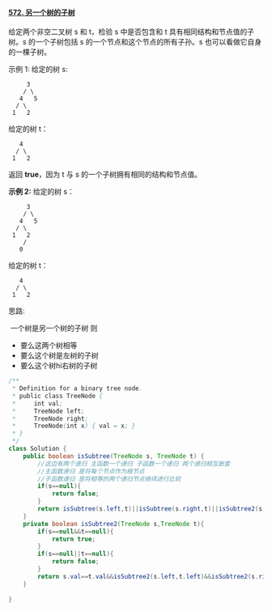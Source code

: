 #### [572. 另一个树的子树](https://leetcode-cn.com/problems/subtree-of-another-tree/)

给定两个非空二叉树 s 和 t，检验 s 中是否包含和 t 具有相同结构和节点值的子树。s 的一个子树包括 s 的一个节点和这个节点的所有子孙。s 也可以看做它自身的一棵子树。

示例 1:
给定的树 s:

```
     3
    / \
   4   5
  / \
 1   2
```

给定的树 t：

```
   4 
  / \
 1   2
```

返回 **true**，因为 t 与 s 的一个子树拥有相同的结构和节点值。

**示例 2:**
给定的树 s：

```
     3
    / \
   4   5
  / \
 1   2
    /
   0
```

给定的树 t：

```
   4
  / \
 1   2
```

思路: 

​	一个树是另一个树的子树 则

- 要么这两个树相等
- 要么这个树是左树的子树
- 要么这个树hi右树的子树

```java
/**
 * Definition for a binary tree node.
 * public class TreeNode {
 *     int val;
 *     TreeNode left;
 *     TreeNode right;
 *     TreeNode(int x) { val = x; }
 * }
 */
class Solution {
    public boolean isSubtree(TreeNode s, TreeNode t) {
        //这边有两个递归 主函数一个递归 子函数一个递归 两个递归相互嵌套 
        //主函数递归 是将每个节点作为根节点
        //子函数递归 是将相等的两个递归节点继续进行比较
        if(s==null){
            return false;
        }
        return isSubtree(s.left,t)||isSubtree(s.right,t)||isSubtree2(s,t);
    }
    private boolean isSubtree2(TreeNode s,TreeNode t){
        if(s==null&&t==null){
            return true;
        }
        if(s==null||t==null){
            return false;
        }
        return s.val==t.val&&isSubtree2(s.left,t.left)&&isSubtree2(s.right,t.right);
    }
    
}
```

